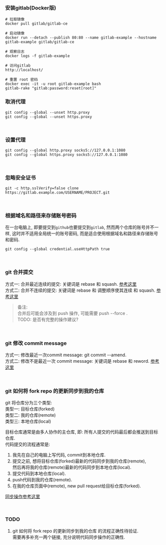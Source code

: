 ### 安装gitlab(Docker版)
```shell script
# 拉取镜像
docker pull gitlab/gitlab-ce

# 启动镜像
docker run --detach --publish 80:80 --name gitlab-example --hostname gitlab-example gitlab/gitlab-ce

# 观察日志
docker logs -f gitlab-example

# 访问gitlab
http://localhost/

# 重置 root 密码
docker exec -it -u root gitlab-example bash
gitlab-rake "gitlab:password:reset[root]"
```

### 取消代理
```shell script
git config --global --unset http.proxy
git config --global --unset https.proxy
```

&nbsp;   
### 设置代理
```shell script
git config --global http.proxy socks5://127.0.0.1:1080
git config --global https.proxy socks5://127.0.0.1:1080
```

&nbsp;   
### 忽略安全证书
```shell script
git -c http.sslVerify=false clone https://gitlab.example.com/USERNAME/PROJECT.git
```

&nbsp;  
### 根据域名和路径来存储账号密码
在一台电脑上, 即要提交到`github`也要提交到`gitlab`, 然而两个仓库的账号并不一样, 这时并不适用全局统一的账号密码, 而是适合使用根据域名和路径来存储账号和密码.
```shell script
git config --global credential.useHttpPath true
```

&nbsp;  
### git 合并提交
方式一: 合并最近连续的提交: 关键词是 rebase 和 squash. [参考这里](https://www.jianshu.com/p/964de879904a)   
方式二: 合并不连续的提交: 关键词是 rebase 和 调整顺序使其连续 和 squash. [参考这里](https://jingyan.baidu.com/article/fcb5aff7f70a61acab4a7167.html)

> 备注:  
> 合并后可能会涉及到 push 操作, 可能需要 push --force .   
> TODO: 是否有完整的操作建议?

&nbsp;  
### git 修改 commit message
方式一: 修改最近一次commit message: git commit --amend.   
方式二: 修改不是最近一次 commit message: 关键词是 rebase 和 reword. [参考这里](https://blog.csdn.net/u013276277/article/details/103608640)


&nbsp;   
### git 如何将 fork repo 的更新同步到我的仓库
git 将仓库分为三个类型:  
类型一: 目标仓库(forked)  
类型二: 我的仓库(remote)  
类型三: 本地仓库(local)  

目标仓库通常是由多人协作的主仓库, 即: 所有人提交的代码最后都会推送到目标仓库.   
代码提交的流程通常是:
1. 我先在自己的电脑上写代码, commit到本地仓库.
2. 提交之前, 想将目标仓库(forked)最新的代码同步到我的仓库(remote),   
   然后再将我的仓库(remote)最新的代码同步到本地仓库(local). 
3. 提交代码到本地仓库(local).
4. push代码到我的仓库(remote).
5. 在我的仓库页面中(remote), new pull request给目标仓库(forked).  


[同步操作参考这里](https://nearsoft.com/blog/how-to-synchronize-your-github-fork/)

&nbsp;  
### TODO
1. git 如何将 fork repo 的更新同步到我的仓库 的流程正确性待验证.   
   需要再多补充一两个链接, 充分说明代码同步操作的正确性.